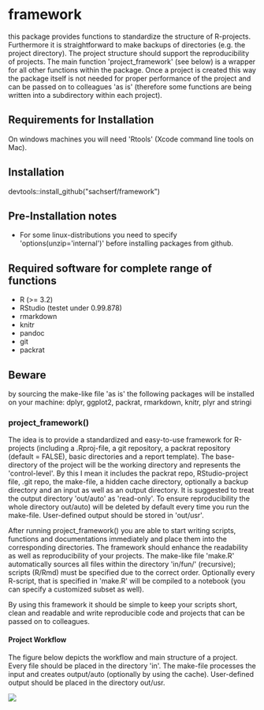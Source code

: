# framework
this package provides functions to standardize the structure of R-projects. Furthermore it is straightforward to make backups of directories (e.g. the project directory). The project structure should support the reproducibility of projects. The main function 'project_framework' (see below) is a wrapper for all other functions within the package. Once a project is created this way the package itself is not needed for proper performance of the project and can be passed on to colleagues 'as is' (therefore some functions are being written into a subdirectory within each project).

## Requirements for Installation
On windows machines you will need 'Rtools' (Xcode command line tools on Mac).

## Installation
devtools::install_github("sachserf/framework")

## Pre-Installation notes
- For some linux-distributions you need to specify 'options(unzip='internal')' before installing packages from github.

## Required software for complete range of functions
- R (>= 3.2)
- RStudio (testet under 0.99.878)
- rmarkdown 
- knitr 
- pandoc 
- git 
- packrat 

## Beware
by sourcing the make-like file 'as is' the following packages will be installed on your machine: dplyr, ggplot2, packrat, rmarkdown, knitr, plyr and stringi

### project_framework()
The idea is to provide a standardized and easy-to-use framework for R-projects (including a .Rproj-file, a git repository, a packrat repository (default = FALSE), basic directories and a report template). The base-directory of the project will be the working directory and represents the 'control-level'. By this I mean it includes the packrat repo, RStudio-project file, .git repo, the make-file, a hidden cache directory, optionally a backup directory and an input as well as an output directory. It is suggested to treat the output directory 'out/auto' as 'read-only'. To ensure reproducibility the whole directory out/auto) will be deleted by default every time you run the make-file. User-defined output should be stored in 'out/usr'.

After running project_framework() you are able to start writing scripts, functions and documentations immediately and place them into the corresponding directories. The framework should enhance the readability as well as reproducibility of your projects. The make-like file 'make.R' automatically sources all files within the directory 'in/fun/' (recursive); scripts (R/Rmd) must be specified due to the correct order. Optionally every R-script, that is specified in 'make.R' will be compiled to a notebook (you can specify a customized subset as well).

By using this framework it should be simple to keep your scripts short, clean and readable and write reproducible code and projects that can be passed on to colleagues.

#### Project Workflow

The figure below depicts the workflow and main structure of a project. Every file should be placed in the directory 'in'. The make-file processes the input and creates output/auto (optionally by using the cache). User-defined output should be placed in the directory out/usr.

![][1]

[1]: figures/project_workflow.png 

